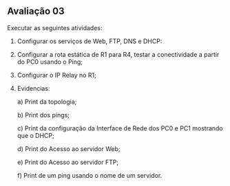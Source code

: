 ## Avaliação 03 ##

Executar as seguintes atividades:
1) Configurar os serviços de Web, FTP, DNS e DHCP:
2) Configurar a rota estática de R1 para R4, testar a conectividade a partir do PC0 usando o Ping;
3) Configurar o IP Relay no R1;
4) Evidencias:
     
     a) Print da topologia;
    
     b) Print dos pings;
     
     c) Print da configuração da Interface de Rede dos PC0 e PC1 mostrando que o DHCP;
    
     d) Print do Acesso ao servidor Web;
    
     e) Print do Acesso ao servidor FTP;
     
     f) Print  de um ping usando o nome de um servidor.
